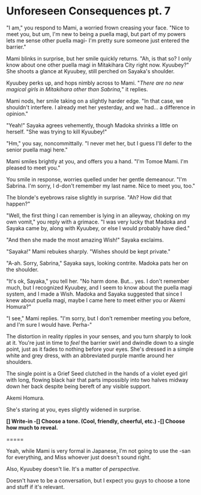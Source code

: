 # Unforeseen Consequences pt. 7

"I am," you respond to Mami, a worried frown creasing your face. "Nice to meet you, but um, I'm new to being a puella magi, but part of my powers lets me sense other puella magi- I'm pretty sure someone just entered the barrier."

Mami blinks in surprise, but her smile quickly returns. "Ah, is that so? I only know about one other puella magi in Mitakihara City right now. Kyuubey?" She shoots a glance at Kyuubey, still perched on Sayaka's shoulder.

Kyuubey perks up, and hops nimbly across to Mami. "*There are no new magical girls in Mitakihara other than Sabrina,*" it replies.

Mami nods, her smile taking on a slightly harder edge. "In that case, we shouldn't interfere. I already met her yesterday, and we had... a difference in opinion."

"Yeah!" Sayaka agrees vehemently, though Madoka shrinks a little on herself. "She was trying to kill Kyuubey!"

"Hm," you say, noncommittally. "I never met her, but I guess I'll defer to the senior puella magi here."

Mami smiles brightly at you, and offers you a hand. "I'm Tomoe Mami. I'm pleased to meet you."

You smile in response, worries quelled under her gentle demeanour. "I'm Sabrina. I'm sorry, I d-don't remember my last name. Nice to meet you, too."

The blonde's eyebrows raise slightly in surprise. "Ah? How did that happen?"

"Well, the first thing I can remember is lying in an alleyway, choking on my own vomit," you reply with a grimace. "I was very lucky that Madoka and Sayaka came by, along with Kyuubey, or else I would probably have died."

"And then she made the most amazing Wish!" Sayaka exclaims.

"Sayaka!" Mami rebukes sharply. "Wishes should be kept private."

"A-ah. Sorry, Sabrina," Sayaka says, looking contrite. Madoka pats her on the shoulder.

"It's ok, Sayaka," you tell her. "No harm done. But... yes. I don't remember much, but I recognized Kyuubey, and I seem to know about the puella magi system, and I made a Wish. Madoka and Sayaka suggested that since I knew about puella magi, maybe I came here to meet either you or Akemi Homura?"

"I see," Mami replies. "I'm sorry, but I don't remember meeting you before, and I'm sure I would have. Perha-"

The distortion in reality ripples in your senses, and you turn sharply to look at it. You're just in time to *feel* the barrier swirl and dwindle down to a single point, just as it fades to nothing before your eyes. She's dressed in a simple white and grey dress, with an abbreviated purple mantle around her shoulders.

The single point is a Grief Seed clutched in the hands of a violet eyed girl with long, flowing black hair that parts impossibly into two halves midway down her back despite being bereft of any visible support.

Akemi Homura.

She's staring at you, eyes slightly widened in surprise.

**\[] Write-in
\-\[] Choose a tone. (Cool, friendly, cheerful, etc.)
\-\[] Choose how much to reveal.**

\=====​

Yeah, while Mami is very formal in Japanese, I'm not going to use the -san for everything, and Miss whoever just doesn't sound right.

Also, Kyuubey doesn't lie. It's a matter of *perspective.*

Doesn't have to be a conversation, but I expect you guys to choose a tone and stuff if it's relevant.

